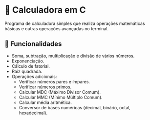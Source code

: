 # 🧮 Calculadora em C

Programa de calculadora simples que realiza operações matemáticas básicas e outras operações avançadas no terminal.

## 🚀 Funcionalidades

- Soma, subtração, multiplicação e divisão de vários números.
- Exponenciação.
- Cálculo de fatorial.
- Raiz quadrada.
- Operações adicionais:
  - Verificar números pares e ímpares.
  - Verificar números primos.
  - Calcular MDC (Máximo Divisor Comum).
  - Calcular MMC (Mínimo Múltiplo Comum).
  - Calcular média aritmética.
  - Conversor de bases numéricas (decimal, binário, octal, hexadecimal).

